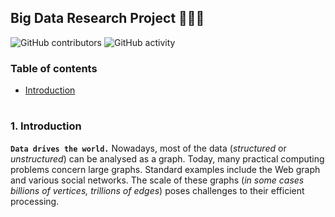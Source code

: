 ## Big Data Research Project 👨🏻‍💻

![GitHub contributors](https://img.shields.io/github/contributors/mohammadzainabbas/Big-Data-Research-Project)
![GitHub activity](https://img.shields.io/github/commit-activity/w/mohammadzainabbas/Big-Data-Research-Project?logoColor=brightgreen)

### Table of contents

- [Introduction](#introduction)

#

<a id="introduction" />

### 1. Introduction

__`Data drives the world.`__ Nowadays, most of the data (_structured_ or _unstructured_) can be analysed as a graph. Today, many practical computing problems concern large graphs. Standard examples include the Web graph and various social networks. The scale of these graphs (_in some cases billions of vertices, trillions of edges_) poses challenges to their efficient processing.

#
